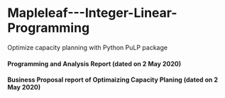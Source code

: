 # Mapleleaf---Integer-Linear-Programming
Optimize capacity planning with Python PuLP package 
#### Programming and Analysis Report (dated on 2 May 2020)
#### Business Proposal report of Optimaizing Capacity Planing (dated on 2 May 2020)
